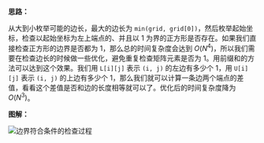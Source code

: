 **思路：**

从大到小枚举可能的边长，最大的边长为 `min(grid, grid[0])`，然后枚举起始坐标，检查以起始坐标为左上端点的、并且以 1 为界的正方形是否存在。如果我们直接检查正方形的边界是否都为 1，那么总的时间复杂度会达到 $O(N^4)$，所以我们需要在检查边长的时候做一些优化，避免重复检查矩阵元素是否为 1。用前缀和的方法可以达到这个效果。我们用 `L[i][j]` 表示 `(i, j)` 的左边有多少个 1，用 `U[i][j]` 表示 `(i, j)` 的上边有多少个 1，那么我们就可以计算一条边两个端点的差值，看看这个差值是否和边的长度相等就可以了。优化后的时间复杂度降为 $O(N^3)$。

**图解：**

![边界符合条件的检查过程](http://qiniu.wenyuetech.cn/1139-1.gif)

